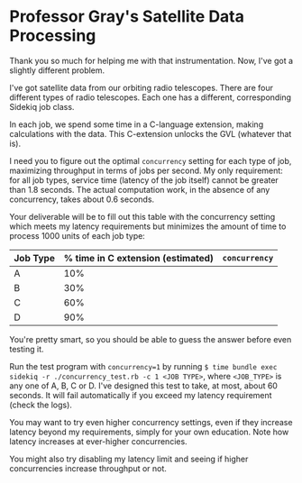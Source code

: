 # Professor Gray's Satellite Data Processing

Thank you so much for helping me with that instrumentation. Now, I've got a slightly different problem.

I've got satellite data from our orbiting radio telescopes. There are four different types of radio telescopes. Each one has a different, corresponding Sidekiq job class.

In each job, we spend some time in a C-language extension, making calculations with the data. This C-extension unlocks the GVL (whatever that is).

I need you to figure out the optimal `concurrency` setting for each type of job, maximizing throughput in terms of jobs per second. My only requirement: for all job types, service time (latency of the job itself) cannot be greater than 1.8 seconds. The actual computation work, in the absence of any concurrency, takes about 0.6 seconds.

Your deliverable will be to fill out this table with the concurrency setting which meets my latency requirements but minimizes the amount of time to process 1000 units of each job type:

| Job Type | % time in C extension (estimated) | `concurrency` |
|----------|-----------------------------------|---------------|
| A        | 10%                               |               |
| B        | 30%                               |               |
| C        | 60%                               |               |
| D        | 90%                               |               |

You're pretty smart, so you should be able to guess the answer before even testing it.

Run the test program with `concurrency=1` by running `$ time bundle exec sidekiq -r ./concurrency_test.rb -c 1 <JOB TYPE>`, where `<JOB_TYPE>` is any one of A, B, C or D. I've designed this test to take, at most, about 60 seconds. It will fail automatically if you exceed my latency requirement (check the logs).

You may want to try even higher concurrency settings, even if they increase latency beyond my requirements, simply for your own education. Note how latency increases at ever-higher concurrencies.

You might also try disabling my latency limit and seeing if higher concurrencies increase throughput or not.